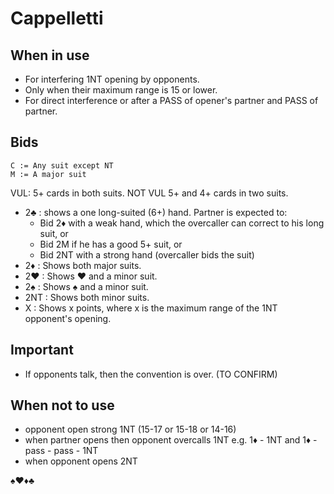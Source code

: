 # Cappelletti

## When in use

- For interfering 1NT opening by opponents. 
- Only when their maximum range is 15 or lower.
- For direct interference or after a PASS of opener's partner and PASS of partner.

## Bids

```
C := Any suit except NT
M := A major suit
```

VUL: 5+ cards in both suits.
NOT VUL 5+ and 4+ cards in two suits.

- 2♣ : shows a one long-suited (6+) hand. Partner is expected to:
  - Bid 2♦ with a weak hand, which the overcaller can correct to his long suit, or
  - Bid 2M if he has a good 5+ suit, or
  - Bid 2NT with a strong hand (overcaller bids the suit)
- 2♦ : Shows both major suits.
- 2♥ : Shows ♥ and a minor suit. 
- 2♠ : Shows ♠ and a minor suit.
- 2NT : Shows both minor suits.
- X : Shows x points, where x is the maximum range of the 1NT opponent's opening.

## Important

- If opponents talk, then the convention is over. (TO CONFIRM)

## When not to use
- opponent open strong 1NT (15-17 or 15-18 or 14-16)
- when partner opens then opponent overcalls 1NT e.g. 1♦ - 1NT  and 1♦ - pass - pass - 1NT
- when opponent opens 2NT

♠♥♦♣

